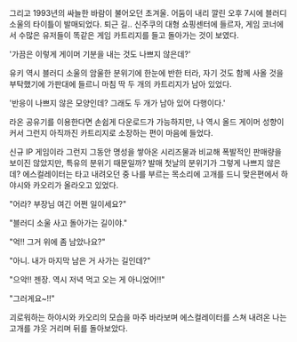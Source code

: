 그리고 1993년의 싸늘한 바람이 불어오던 초겨울. 
어둠이 내리 깔린 오후 7시에 블러디 소울의 타이틀이 발매되었다. 
퇴근 길.. 신주쿠의 대형 쇼핑센터에 들르자, 게임 코너에서 수많은 유저들이 똑같은 게임 카트리지를 들고 돌아가는 것이 보였다. 

'가끔은 이렇게 게이머 기분을 내는 것도 나쁘지 않은데?' 

유키 역시 블러디 소울의 암울한 분위기에 한눈에 반한 터라, 자기 것도 함께 사올 것을 부탁했기에 가판대에 들르니 마침 딱 두 개의 카트리지가 남아 있었다. 

'반응이 나쁘지 않은 모양인데? 그래도 두 개가 남아 있어 다행이다.' 

라온 공유기를 이용한다면 손쉽게 다운로드가 가능하지만, 나 역시 올드 게이머 성향이 커서 그런지 아직까진 카트리지로 소장하는 편이 마음에 들었다. 

신규 IP 게임이라 그런지 그동안 명성을 쌓아온 시리즈물과 비교해 폭발적인 판매량을 보이진 않았지만, 특유의 분위기 때문일까? 발매 첫날의 분위기가 그렇게 나쁘지 않은데? 
에스컬레이터는 타고 내려오던 중 나를 부르는 목소리에 고개를 드니 맞은편에서 하야시와 카오리가 올라오고 있었다. 

"어라? 부장님 여긴 어쩐 일이세요?" 

"블러디 소울 사고 돌아가는 길이야." 

"억!! 그거 위에 좀 남았나요?" 

"아니. 내가 마지막 남은 거 사가는 길인데?" 

"으악!! 젠장. 역시 저녁 먹고 오는 게 아니었어!!" 

"그러게요~!!" 

괴로워하는 하야시와 카오리의 모습을 마주 바라보며 에스컬레이터를 스쳐 내려온 나는 고개를 갸웃 거리며 뒤를 돌아보았다. 